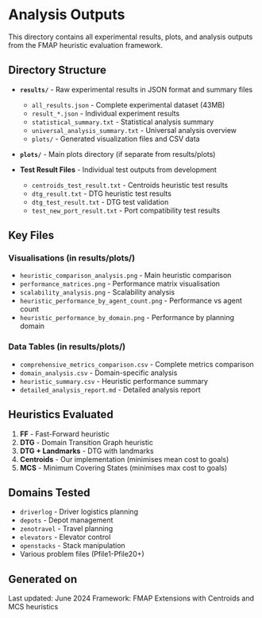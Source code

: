 # Analysis Outputs

This directory contains all experimental results, plots, and analysis outputs from the FMAP heuristic evaluation framework.

## Directory Structure

- **`results/`** - Raw experimental results in JSON format and summary files
  - `all_results.json` - Complete experimental dataset (43MB)
  - `result_*.json` - Individual experiment results
  - `statistical_summary.txt` - Statistical analysis summary
  - `universal_analysis_summary.txt` - Universal analysis overview
  - `plots/` - Generated visualization files and CSV data

- **`plots/`** - Main plots directory (if separate from results/plots)

- **Test Result Files** - Individual test outputs from development
  - `centroids_test_result.txt` - Centroids heuristic test results
  - `dtg_result.txt` - DTG heuristic test results
  - `dtg_test_result.txt` - DTG test validation
  - `test_new_port_result.txt` - Port compatibility test results

## Key Files

### Visualisations (in results/plots/)
- `heuristic_comparison_analysis.png` - Main heuristic comparison
- `performance_matrices.png` - Performance matrix visualisation
- `scalability_analysis.png` - Scalability analysis
- `heuristic_performance_by_agent_count.png` - Performance vs agent count
- `heuristic_performance_by_domain.png` - Performance by planning domain

### Data Tables (in results/plots/)
- `comprehensive_metrics_comparison.csv` - Complete metrics comparison
- `domain_analysis.csv` - Domain-specific analysis
- `heuristic_summary.csv` - Heuristic performance summary
- `detailed_analysis_report.md` - Detailed analysis report

## Heuristics Evaluated

1. **FF** - Fast-Forward heuristic
2. **DTG** - Domain Transition Graph heuristic
3. **DTG + Landmarks** - DTG with landmarks
4. **Centroids** - Our implementation (minimises mean cost to goals)
5. **MCS** - Minimum Covering States (minimises max cost to goals)

## Domains Tested

- `driverlog` - Driver logistics planning
- `depots` - Depot management
- `zenotravel` - Travel planning
- `elevators` - Elevator control
- `openstacks` - Stack manipulation
- Various problem files (Pfile1-Pfile20+)

## Generated on

Last updated: June 2024
Framework: FMAP Extensions with Centroids and MCS heuristics 